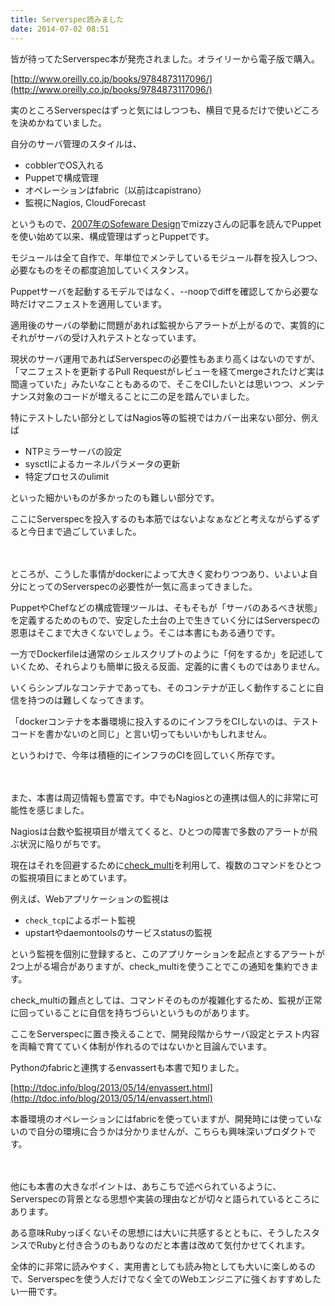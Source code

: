 ```yaml
---
title: Serverspec読みました
date: 2014-07-02 08:51
---
```

皆が待ってたServerspec本が発売されました。オライリーから電子版で購入。

[http://www.oreilly.co.jp/books/9784873117096/](http://www.oreilly.co.jp/books/9784873117096/)

実のところServerspecはずっと気にはしつつも、横目で見るだけで使いどころを決めかねていました。

自分のサーバ管理のスタイルは、

- cobblerでOS入れる
- Puppetで構成管理
- オペレーションはfabric（以前はcapistrano）
- 監視にNagios, CloudForecast

というもので、[2007年のSofeware Design](http://gihyo.jp/magazine/SD/archive/2007/200712)でmizzyさんの記事を読んでPuppetを使い始めて以来、構成管理はずっとPuppetです。

モジュールは全て自作で、年単位でメンテしているモジュール群を投入しつつ、必要なものをその都度追加していくスタンス。

Puppetサーバを起動するモデルではなく、--noopでdiffを確認してから必要な時だけマニフェストを適用しています。

適用後のサーバの挙動に問題があれば監視からアラートが上がるので、実質的にそれがサーバの受け入れテストとなっています。

現状のサーバ運用であればServerspecの必要性もあまり高くはないのですが、「マニフェストを更新するPull Requestがレビューを経てmergeされたけど実は間違っていた」みたいなこともあるので、そこをCIしたいとは思いつつ、メンテナンス対象のコードが増えることに二の足を踏んでいました。


特にテストしたい部分としてはNagios等の監視ではカバー出来ない部分、例えば

- NTPミラーサーバの設定
- sysctlによるカーネルパラメータの更新
- 特定プロセスのulimit

といった細かいものが多かったのも難しい部分です。

ここにServerspecを投入するのも本筋ではないよなぁなどと考えながらずるずると今日まで過ごしていました。

　

ところが、こうした事情がdockerによって大きく変わりつつあり、いよいよ自分にとってのServerspecの必要性が一気に高まってきました。

PuppetやChefなどの構成管理ツールは、そもそもが「サーバのあるべき状態」を定義するためのもので、安定した土台の上で生きていく分にはServerspecの恩恵はそこまで大きくないでしょう。そこは本書にもある通りです。

一方でDockerfileは通常のシェルスクリプトのように「何をするか」を記述していくため、それらよりも簡単に扱える反面、定義的に書くものではありません。

いくらシンプルなコンテナであっても、そのコンテナが正しく動作することに自信を持つのは難しくなってきます。

「dockerコンテナを本番環境に投入するのにインフラをCIしないのは、テストコードを書かないのと同じ」と言い切ってもいいかもしれません。

というわけで、今年は積極的にインフラのCIを回していく所存です。

　

また、本書は周辺情報も豊富です。中でもNagiosとの連携は個人的に非常に可能性を感じました。

Nagiosは台数や監視項目が増えてくると、ひとつの障害で多数のアラートが飛ぶ状況に陥りがちです。

現在はそれを回避するために[check_multi](http://my-plugin.de/wiki/projects/check_multi/start)を利用して、複数のコマンドをひとつの監視項目にまとめています。

例えば、Webアプリケーションの監視は

- `check_tcp`によるポート監視
- upstartやdaemontoolsのサービスstatusの監視

という監視を個別に登録すると、このアプリケーションを起点とするアラートが2つ上がる場合がありますが、check_multiを使うことでこの通知を集約できます。

check_multiの難点としては、コマンドそのものが複雑化するため、監視が正常に回っていることに自信を持ちづらいというものがあります。

ここをServerspecに置き換えることで、開発段階からサーバ設定とテスト内容を両輪で育てていく体制が作れるのではないかと目論んでいます。

Pythonのfabricと連携するenvassertも本書で知りました。

[http://tdoc.info/blog/2013/05/14/envassert.html](http://tdoc.info/blog/2013/05/14/envassert.html)

本番環境のオペレーションにはfabricを使っていますが、開発時には使っていないので自分の環境に合うかは分かりませんが、こちらも興味深いプロダクトです。

　

他にも本書の大きなポイントは、あちこちで述べられているように、Serverspecの背景となる思想や実装の理由などが切々と語られているところにあります。

ある意味Rubyっぽくないその思想には大いに共感するとともに、そうしたスタンスでRubyと付き合うのもありなのだと本書は改めて気付かせてくれます。

全体的に非常に読みやすく、実用書としても読み物としても大いに楽しめるので、Serverspecを使う人だけでなく全てのWebエンジニアに強くおすすめしたい一冊です。
